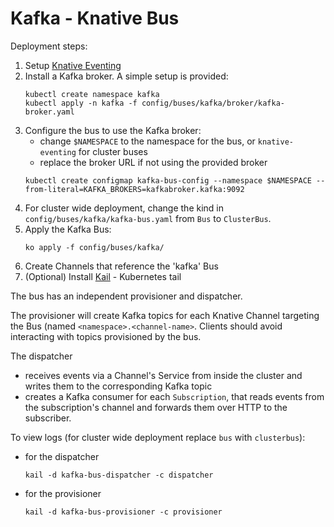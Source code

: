 # Kafka - Knative Bus

Deployment steps:
1. Setup [Knative Eventing](../../../DEVELOPMENT.md)
1. Install a Kafka broker. A simple setup is provided:
    ```
    kubectl create namespace kafka
    kubectl apply -n kafka -f config/buses/kafka/broker/kafka-broker.yaml
    ```
1. Configure the bus to use the Kafka broker:
    * change `$NAMESPACE` to the namespace for the bus, or `knative-eventing` for cluster buses
    * replace the broker URL if not using the provided broker
    ```
    kubectl create configmap kafka-bus-config --namespace $NAMESPACE --from-literal=KAFKA_BROKERS=kafkabroker.kafka:9092
    ```
1. For cluster wide deployment, change the kind in `config/buses/kafka/kafka-bus.yaml` from `Bus` to `ClusterBus`.
1. Apply the Kafka Bus:
    ```
    ko apply -f config/buses/kafka/
    ```
1. Create Channels that reference the 'kafka' Bus
1. (Optional) Install [Kail](https://github.com/boz/kail) - Kubernetes tail

The bus has an independent provisioner and dispatcher.

The provisioner will create Kafka topics for each Knative Channel
targeting the Bus (named `<namespace>.<channel-name>`.
Clients should avoid interacting with topics provisioned by the bus.

The dispatcher
- receives events via a Channel's Service from inside the cluster and
writes them to the corresponding Kafka topic
- creates a Kafka consumer for each `Subscription`, that reads events
from the subscription's channel and forwards them over HTTP to the
subscriber.

To view logs (for cluster wide deployment replace `bus` with `clusterbus`):
- for the dispatcher
    ```
    kail -d kafka-bus-dispatcher -c dispatcher
    ```
- for the provisioner
    ```
    kail -d kafka-bus-provisioner -c provisioner
    ```
